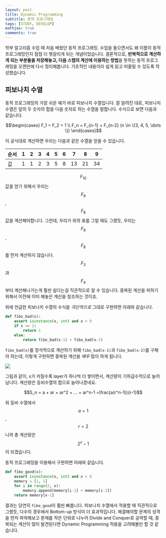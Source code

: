 ```yaml
---
layout: post
title: Dynamic Programming
subtitle: 동적 프로그래밍
tags: [STUDY, DEVELOP]
mathjax: true
comments: true
---
```


학부 알고리즘 수업 때 처음 배웠던 동적 프로그래밍. 수업을 들으면서도 왜 이름이 동적 프로그래밍인지 점점 더 헷갈리게 되는 개념이었습니다. 결론적으로, **반복적으로 계산하게 되는 부분들을 저장해놓고, 다음 스텝의 계산에 이용하는 방법**을 뜻하는 동적 프로그래밍을 오랜만에 다시 정리해봅니다. 기초적인 내용이라 쉽게 읽고 떠올릴 수 있도록 작성했습니다.

## 피보나치 수열

동적 프로그래밍의 가장 쉬운 예가 바로 피보나치 수열입니다.
잘 알려진 대로, 피보나치 수열은 앞의 두 숫자의 합을 다음 숫자로 하는 수열을 말합니다. 수식으로 보면 다음과 같습니다.

$$\begin{cases}
    F_1 = F_2 = 1 \\
    F_n = F_{n-1} + F_{n-2}  (n \in \{3, 4, 5, \dots \})
\end{cases}$$

이 공식대로 계산하면 우리는 다음과 같은 수열을 얻을 수 있습니다.

| 순서 | 1 | 2 | 3 | 4 | 5 | 6 | 7 | 8 | 9 | 
| --- | --- | --- | --- | --- | --- | --- | --- | --- | --- | 
| 값 | 1 | 1 | 2 | 3 | 5 | 8 | 13 | 21 | 34 |

$$F_{10}$$ 값을 얻기 위해서 우리는 $$F_{9}$$, $$F_{8}$$ 값을 계산해야합니다. 그런데, 우리가 위의 표를 그릴 때도 그랬듯, 우리는 $$F_{9}$$, $$F_{8}$$를 먼저 계산하지 않습니다. $$F_{3}$$과 $$F_{4}$$부터 계산해나가는게 훨씬 쉽다는걸 직관적으로 알 수 있습니다. 중복된 계산을 피하기 위해서 이전에 이미 해놓은 계산을 참조하는 것이죠.

위에 언급한 피보나치 수열의 수식을 _극단적으로_ 그대로 구현하면 아래와 같습니다.

```python
def fibo_bad(x):
    assert isinstance(x, int) and x > 0
    if x <= 2:
        return 1
    else:
        return fibo_bad(x-1) + fibo_bad(x-2)
```

`fibo_bad(x)`를 정석적으로 계산하기 위해 `fibo_bad(x-1)`과 `fibo_bad(x-2)`를 구해야 하는데, 이렇게 구현하면 중복된 계산을 _매우_ 많이 하게 됩니다.

![](https://www.dropbox.com/s/dxsy0y5177vuisb/fibonacci.png?raw=1)

그림과 같이, x가 커질수록 layer가 하나씩 더 쌓이면서, 계산량이 기하급수적으로 늘어납니다. 계산량은 등비수열의 합으로 늘어나겠네요.

$$S_n = a + ar + ar^2 + ... + ar^n-1  
     =\frac{a(r^n-1)}{r-1}$$

위 등비 수열에서 $$a=1$$, $$r=2$$니까 총 계산량은 $$2^x-1$$이 되겠습니다.

동적 프로그래밍을 이용해서 구현하면 아래와 같습니다.

```python
def fibo_good(x):
    assert isinstance(x, int) and x > 0
    memory = [1, 1]
    for i in range(2, x):
        memory.append(memory[i-1] + memory[i-2])
    return memory[x-1]
```

결과는 당연히 `fibo_good`이 훨씬 빠릅니다. 피보나치 수열에서 적용할 때 직관적으로 그랬듯, 다수의 경우에서 Bottom-up 방식이 더 효과적입니다. 해결해야할 문제의 성격을 먼저 파악해보고 문제를 작은 단위로 나누어 Divide and Conquer로 공략할 때, 중복되는 계산이 많이 발견된다면 Dynamic Programming 적용을 고려해볼만 할 것 같습니다.

